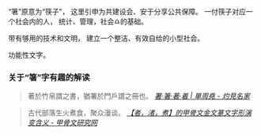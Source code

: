 “箸”原意为“筷子”，
这里引申为共建设会、安于分享公共保障。
一付筷子对应一个社会内的人，
统计、管理，社会♎的基础。

带有够用的技术和文明，
建立一个整洁、有效自给的小型社会。

功能性文字。

### 关于“箸”字有趣的解读
>著於竹帛謂之書，猶署於門戶謂之冊也。
<cite>[署‧箸‧著‧着 | 單周堯 - 灼見名家](https://www.master-insight.com/署‧箸‧著‧着/)</cite>

>古代部落生火煮食，聚众漫谈。
<cite>[【者，渚，煮】的甲骨文金文篆文字形演变含义 - 甲骨文研究网](http://www.renlu.net/html/jiaguwenzidian_2882.html)</cite>
